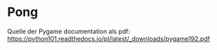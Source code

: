 # Pong
Quelle der Pygame documentation als pdf:
https://python101.readthedocs.io/pl/latest/_downloads/pygame192.pdf
